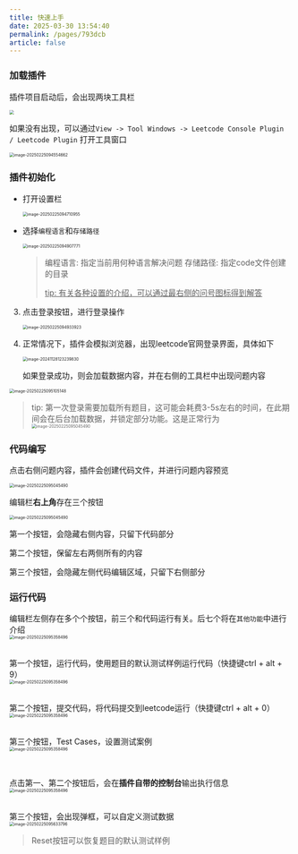 ```yaml
---
title: 快速上手
date: 2025-03-30 13:54:40
permalink: /pages/793dcb
article: false
---
```


### 加载插件

插件项目启动后，会出现两块工具栏

<img src="../../../images/快速开始/两块面板.png" style="display: block; margin: 0 auto; zoom:50%;" />

如果没有出现，可以通过`View -> Tool Windows -> Leetcode Console Plugin / Leetcode Plugin` 打开工具窗口

<img src="../../../images/快速开始/view打开window.png" alt="image-20250225094554662" style="display: block; margin: 0 auto; zoom:50%;" />

### 插件初始化

- 打开设置栏

   <img src="../../../images/快速开始/设置.png" alt="image-20250225094710955" style="display: block; margin: 0 auto; zoom:50%;" />

- 选择`编程语言`和`存储路径`

   <img src="../../../images/快速开始/最重要的设置.png" alt="image-20250225094907771" style="display: block; margin: 0 auto; zoom:50%;" />

   > 编程语言: 指定当前用何种语言解决问题
   > 存储路径: 指定code文件创建的目录
   >
   > <u>tip: 有关各种设置的介绍，可以通过最右侧的问号图标得到解答</u>

3. 点击登录按钮，进行登录操作

   <img src="../../../images/快速开始/login.png" alt="image-20250225094933923" style="display: block; margin: 0 auto; zoom:50%;" />

4. 正常情况下，插件会模拟浏览器，出现leetcode官网登录界面，具体如下

   <img src="../../../images/快速开始/模拟登录界面.png" alt="image-20241128123239830" style="display: block; margin: 0 auto; zoom:50%;"/>

   如果登录成功，则会加载数据内容，并在右侧的工具栏中出现问题内容

<img src="../../../images/快速开始/右侧列表.jpg" alt="image-20250225095105148" style="display: block; margin: 0 auto; zoom:50%;" />


> tip: 第一次登录需要加载所有题目，这可能会耗费3-5s左右的时间，在此期间会在后台加载数据，并锁定部分功能。这是正常行为<img src="../../../images/快速开始/加载数据.jpg" alt="image-20250225095045490" style="display: block; margin: 0 auto; zoom:50%;" />

### 代码编写

点击右侧问题内容，插件会创建代码文件，并进行问题内容预览

<img src="../../../images/快速开始/创建题目.png" alt="image-20250225095045490" style="display: block; margin: 0 auto; zoom:50%;" />


编辑栏**右上角**存在三个按钮

<img src="../../../images/快速开始/右上角.jpg" alt="image-20250225095045490" style="display: block; margin: 0 auto; zoom:50%;" />

第一个按钮，会隐藏右侧内容，只留下代码部分

第二个按钮，保留左右两侧所有的内容

第三个按钮，会隐藏左侧代码编辑区域，只留下右侧部分

### 运行代码

编辑栏左侧存在多个个按钮，前三个和代码运行有关。后七个将在`其他功能`中进行介绍
<img src="../../../images/快速开始/多个按钮.jpg" alt="image-20250225095358496" style="display: block; margin: 0 auto; zoom:50%;" />
</br>

第一个按钮，运行代码，使用题目的默认测试样例运行代码（快捷键ctrl + alt + 9）
<img src="../../../images/快速开始/run.png" alt="image-20250225095358496" style="display: block; margin: 0 auto; zoom:50%;" />
</br>

第二个按钮，提交代码，将代码提交到leetcode运行（快捷键ctrl + alt + 0）
<img src="../../../images/快速开始/submit.png" alt="image-20250225095358496" style="display: block; margin: 0 auto; zoom:50%;" />
</br>

第三个按钮，Test Cases，设置测试案例
<img src="../../../images/快速开始/testcase.png" alt="image-20250225095358496" style="display: block; margin: 0 auto; zoom:50%;" />

</br>

点击第一、第二个按钮后，会在**插件自带的控制台**输出执行信息
<img src="../../../images/快速开始/cosole.png" alt="image-20250225095358496" style="display: block; margin: 0 auto; zoom:50%;" />

</br>
第三个按钮，会出现弹框，可以自定义测试数据

<img src="../../../images/快速开始/测试案例.jpg" alt="image-20250225095633796" style="display: block; margin: 0 auto; zoom:50%;"/>

> Reset按钮可以恢复题目的默认测试样例
